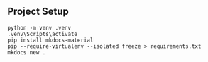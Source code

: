 ## Project Setup

```shell
python -m venv .venv
.venv\Scripts\activate
pip install mkdocs-material
pip --require-virtualenv --isolated freeze > requirements.txt
mkdocs new .
```
